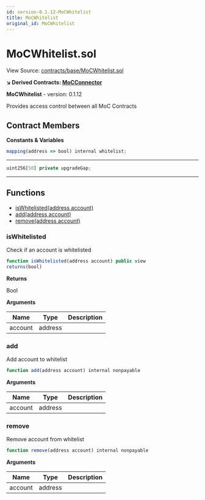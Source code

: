 ```yaml
---
id: version-0.1.12-MoCWhitelist
title: MoCWhitelist
original_id: MoCWhitelist
---
```


# MoCWhitelist.sol

View Source: [contracts/base/MoCWhitelist.sol](../../contracts/base/MoCWhitelist.sol)

**↘ Derived Contracts: [MoCConnector](MoCConnector.md)**

**MoCWhitelist** - version: 0.1.12

Provides access control between all MoC Contracts

## Contract Members
**Constants & Variables**

```js
mapping(address => bool) internal whitelist;
```
---

```js
uint256[50] private upgradeGap;
```
---

## Functions

- [isWhitelisted(address account)](#iswhitelisted)
- [add(address account)](#add)
- [remove(address account)](#remove)

### isWhitelisted

Check if an account is whitelisted

```js
function isWhitelisted(address account) public view
returns(bool)
```

**Returns**

Bool

**Arguments**

| Name        | Type           | Description  |
| ------------- |------------- | -----|
| account | address |  | 

### add

Add account to whitelist

```js
function add(address account) internal nonpayable
```

**Arguments**

| Name        | Type           | Description  |
| ------------- |------------- | -----|
| account | address |  | 

### remove

Remove account from whitelist

```js
function remove(address account) internal nonpayable
```

**Arguments**

| Name        | Type           | Description  |
| ------------- |------------- | -----|
| account | address |  | 

